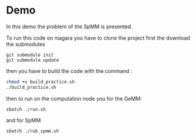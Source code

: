 # Demo
In this demo the problem of the SpMM is presented.

To run this code on niagara you have to clone the project first the download the submodules
```git
git submodule init
git submodule update
```

then you have to build the code with the command :
```bash
chmod +x build_practice.sh
./build_practice.sh
```

then to run on the computation node you for the GeMM:
```shell
sbatch ./run.sh
```

and for SpMM
```shell
sbatch ./rub_spmm.sh
```